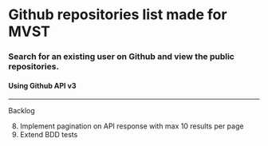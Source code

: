 # Github repositories list made for MVST

### Search for an existing user on Github and view the public repositories.
#### Using Github API v3

--- 

Backlog

8. Implement pagination on API response with max 10 results per page
9. Extend BDD tests
